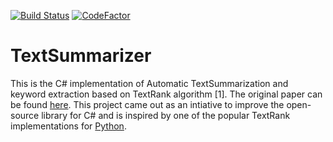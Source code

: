 [![Build Status](https://travis-ci.org/ebenso/TextSummarizer.svg?branch=master)](https://travis-ci.org/ebenso/TextSummarizer.svg)
[![CodeFactor](https://www.codefactor.io/repository/github/textsummarize/textsummarizer/badge)](https://www.codefactor.io/repository/github/textsummarize/textsummarizer)

# TextSummarizer
This is the C# implementation of Automatic TextSummarization and keyword extraction based on TextRank algorithm [1]. The original paper can be found [here](https://web.eecs.umich.edu/~mihalcea/papers/mihalcea.emnlp04.pdf). This project came out as an intiative to improve the open-source library for C# and is inspired by one of the popular TextRank implementations for [Python](https://github.com/davidadamojr/TextRank).

